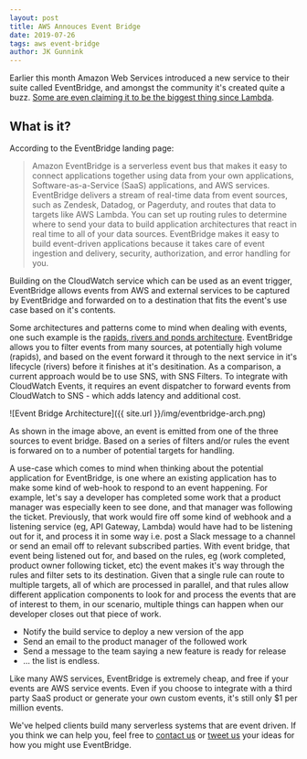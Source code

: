 ```yaml
---
layout: post
title: AWS Annouces Event Bridge
date: 2019-07-26
tags: aws event-bridge
author: JK Gunnink
---
```


Earlier this month Amazon Web Services introduced a new service to their suite called EventBridge,
and amongst the community it's created quite a buzz. [Some are even claiming it to be the biggest
thing since Lambda](https://www.trek10.com/blog/amazon-eventbridge/).

## What is it?

According to the EventBridge landing page:

> Amazon EventBridge is a serverless event bus that makes it easy to connect applications together
> using data from your own applications, Software-as-a-Service (SaaS) applications, and AWS
> services. EventBridge delivers a stream of real-time data from event sources, such as Zendesk,
> Datadog, or Pagerduty, and routes that data to targets like AWS Lambda. You can set up routing
> rules to determine where to send your data to build application architectures that react in real
> time to all of your data sources. EventBridge makes it easy to build event-driven applications
> because it takes care of event ingestion and delivery, security, authorization, and error handling
> for you.

Building on the CloudWatch service which can be used as an event trigger, EventBridge allows events
from AWS and external services to be captured by EventBridge and forwarded on to a destination that
fits the event's use case based on it's contents.

Some architectures and patterns come to mind when dealing with events, one such example is the
[rapids, rivers and ponds architecture](https://www.youtube.com/watch?v=Cmc4zBOb4OA). EventBridge
allows you to filter events from many sources, at potentially high volume (rapids), and based on the
event forward it through to the next service in it's lifecycle (rivers) before it finishes at it's
desitination. As a comparison, a current approach would be to use SNS, with SNS Filters. To
integrate with CloudWatch Events, it requires an event dispatcher to forward events from CloudWatch
to SNS - which adds latency and additional cost.

![Event Bridge Architecture]({{ site.url }}/img/eventbridge-arch.png)

As shown in the image above, an event is emitted from one of the three sources to event bridge.
Based on a series of filters and/or rules the event is forwared on to a number of potential targets
for handling.

A use-case which comes to mind when thinking about the potential application for EventBridge, is one
where an existing application has to make some kind of web-hook to respond to an event happening.
For example, let's say a developer has completed some work that a product manager was especially
keen to see done, and that manager was following the ticket. Previously, that work would fire off
some kind of webhook and a listening service (eg, API Gateway, Lambda) would have had to be
listening out for it, and process it in some way i.e. post a Slack message to a channel or send an
email off to relevant subscribed parties. With event bridge, that event being listened out for, and
based on the rules, eg (work completed, product owner following ticket, etc) the event makes it's
way through the rules and filter sets to its destination. Given that a single rule can route to
multiple targets, all of which are processed in parallel, and that rules allow different application
components to look for and process the events that are of interest to them, in our scenario,
multiple things can happen when our developer closes out that piece of work.

- Notify the build service to deploy a new version of the app
- Send an email to the product manager of the followed work
- Send a message to the team saying a new feature is ready for release
- ... the list is endless.

Like many AWS services, EventBridge is extremely cheap, and free if your events are AWS service
events. Even if you choose to integrate with a third party SaaS product or generate your own custom
events, it's still only \$1 per million events.

We've helped clients build many serverless systems that are event driven. If you think we can help
you, feel free to [contact us][contact-us] or [tweet us](https://twitter.com/mechanicalrock_) your
ideas for how you might use EventBridge.

[contact-us]: https://www.mechanicalrock.io/lets-get-started

